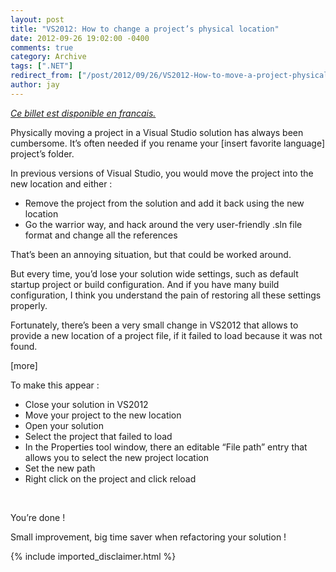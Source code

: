 ```yaml
---
layout: post
title: "VS2012: How to change a project’s physical location"
date: 2012-09-26 19:02:00 -0400
comments: true
category: Archive
tags: [".NET"]
redirect_from: ["/post/2012/09/26/VS2012-How-to-move-a-project-physical-location.aspx", "/post/2012/09/26/vs2012-how-to-move-a-project-physical-location.aspx"]
author: jay
---
```

<!-- more -->
<p><em><a href="http://blogs.codes-sources.com/jay/archive/2012/09/26/VS2012-Comment-changer-l-emplacement-physique-d-un-projet.aspx">Ce billet est disponible en francais.</a></em></p>
<p>Physically moving a project in a Visual Studio solution has always been cumbersome. It&rsquo;s often needed if you rename your [insert favorite language] project&rsquo;s folder.</p>
<p>In previous versions of Visual Studio, you would move the project into the new location and either :</p>
<ul>
<li>Remove the project from the solution and add it back using the new location</li>
<li>Go the warrior way, and hack around the very user-friendly .sln file format and change all the references</li>
</ul>
<p>That&rsquo;s been an annoying situation, but that could be worked around.</p>
<p>But every time, you&rsquo;d lose your solution wide settings, such as default startup project or build configuration. And if you have many build configuration, I think you understand the pain of restoring all these settings properly.</p>
<p>Fortunately, there&rsquo;s been a very small change in VS2012 that allows to provide a new location of a project file, if it failed to load because it was not found.</p>
<p>[more]</p>
<p>To make this appear :</p>
<ul>
<li>Close your solution in VS2012</li>
<li>Move your project to the new location</li>
<li>Open your solution</li>
<li>Select the project that failed to load</li>
<li>In the Properties tool window, there an editable &ldquo;File path&rdquo; entry that allows you to select the new project location</li>
<li>Set the new path</li>
<li>Right click on the project and click reload</li>
</ul>
<p>&nbsp;</p>
<p>You&rsquo;re done !</p>
<p>Small improvement, big time saver when refactoring your solution !</p>
{% include imported_disclaimer.html %}
